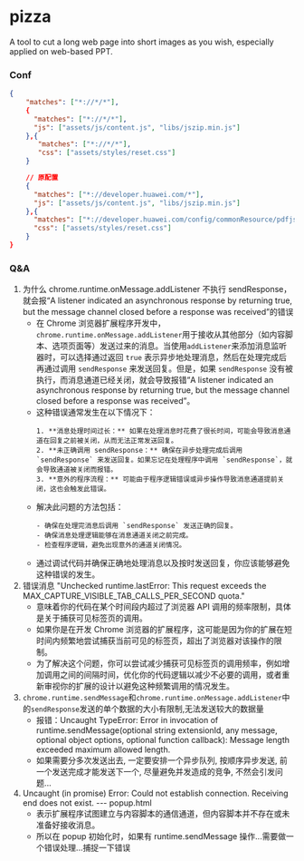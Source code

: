 # pizza

A tool to cut a long web page into short images as you wish, especially applied on web-based PPT.

### Conf

```json
{
    "matches": ["*://*/*"],
    {
      "matches": ["*://*/*"],
      "js": ["assets/js/content.js", "libs/jszip.min.js"]
    },{
       "matches": ["*://*/*"],
       "css": ["assets/styles/reset.css"]
    }

    // 原配置
    {
      "matches": ["*://developer.huawei.com/*"],
      "js": ["assets/js/content.js", "libs/jszip.min.js"]
    },{
      "matches": ["*://developer.huawei.com/config/commonResource/pdfjsToCommon/pdf/web/viewer.html"],
      "css": ["assets/styles/reset.css"]
    }
}
```

### Q&A

1. 为什么 chrome.runtime.onMessage.addListener 不执行 sendResponse，就会报“A listener indicated an asynchronous response by returning true, but the message channel closed before a response was received”的错误
   - 在 Chrome 浏览器扩展程序开发中，`chrome.runtime.onMessage.addListener`用于接收从其他部分（如内容脚本、选项页面等）发送过来的消息。当使用`addListener`来添加消息监听器时，可以选择通过返回 `true` 表示异步地处理消息，然后在处理完成后再通过调用 `sendResponse` 来发送回复。但是，如果 `sendResponse` 没有被执行，而消息通道已经关闭，就会导致报错“A listener indicated an asynchronous response by returning true, but the message channel closed before a response was received”。
   - 这种错误通常发生在以下情况下：
     ```
     1. **消息处理时间过长：** 如果在处理消息时花费了很长时间，可能会导致消息通道在回复之前被关闭，从而无法正常发送回复。
     2. **未正确调用 sendResponse：** 确保在异步处理完成后调用 `sendResponse` 来发送回复。如果忘记在处理程序中调用 `sendResponse`，就会导致通道被关闭而报错。
     3. **意外的程序流程：** 可能由于程序逻辑错误或异步操作导致消息通道提前关闭，这也会触发此错误。
     ```
   - 解决此问题的方法包括：
     ```
     - 确保在处理完消息后调用 `sendResponse` 发送正确的回复。
     - 确保消息处理逻辑能够在消息通道关闭之前完成。
     - 检查程序逻辑，避免出现意外的通道关闭情况。
     ```
   - 通过调试代码并确保正确地处理消息以及按时发送回复，你应该能够避免这种错误的发生。
2. 错误消息 "Unchecked runtime.lastError: This request exceeds the MAX_CAPTURE_VISIBLE_TAB_CALLS_PER_SECOND quota."
   - 意味着你的代码在某个时间段内超过了浏览器 API 调用的频率限制，具体是关于捕获可见标签页的调用。
   - 如果你是在开发 Chrome 浏览器的扩展程序，这可能是因为你的扩展在短时间内频繁地尝试捕获当前可见的标签页，超出了浏览器对该操作的限制。
   - 为了解决这个问题，你可以尝试减少捕获可见标签页的调用频率，例如增加调用之间的间隔时间，优化你的代码逻辑以减少不必要的调用，或者重新审视你的扩展的设计以避免这种频繁调用的情况发生。
3. `chrome.runtime.sendMessage`和`chrome.runtime.onMessage.addListener`中的`sendResponse`发送的单个数据的大小有限制,无法发送较大的数据量
   - 报错：Uncaught TypeError: Error in invocation of runtime.sendMessage(optional string extensionId, any message, optional object options, optional function callback): Message length exceeded maximum allowed length.
   - 如果需要分多次发送出去, 一定要安排一个异步队列, 按顺序异步发送, 前一个发送完成才能发送下一个, 尽量避免并发造成的竞争, 不然会引发问题...
4. Uncaught (in promise) Error: Could not establish connection. Receiving end does not exist. --- popup.html
   - 表示扩展程序试图建立与内容脚本的通信通道，但内容脚本并不存在或未准备好接收消息。
   - 所以在 popup 初始化时，如果有 runtime.sendMessage 操作...需要做一个错误处理...捕捉一下错误
